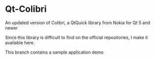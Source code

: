 # Qt-Colibri

An updated version of Colibri, a QtQuick library from Nokia for Qt 5 and newer

Since this library is difficult to find on the official repositories, I make it available here.

This branch contains a sample application demo
